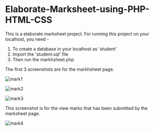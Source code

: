 # Elaborate-Marksheet-using-PHP-HTML-CSS
This is a elaborate marksheet project. For running this project on your localhost, you need -
1. To create a database in your localhost as 'student'
2. Import the 'student.sql' file 
3. Then run the markhsheet.php

The first 3 screenshots are for the markhsheet page.

![mark1](https://github.com/nure-jannat/Student-Attendance-System-using-PHP-HTML-CSS/assets/106591934/01f5d229-262c-49d8-990c-cfee6c6a47b4)


![mark2](https://github.com/nure-jannat/Student-Attendance-System-using-PHP-HTML-CSS/assets/106591934/25cf775f-7ca6-46b3-9df0-0e40ea776ba1)


![mark3](https://github.com/nure-jannat/Student-Attendance-System-using-PHP-HTML-CSS/assets/106591934/0d432248-b0c0-4bb5-9158-1dbf4ddb14f8)


This screenshot is for the view marks that has been submitted by the marksheet page.

![mark4](https://github.com/nure-jannat/Elaborate-Marksheet-using-PHP-HTML-CSS/assets/106591934/269d4d31-fd02-4c84-b5fe-cb65313c7b86)
